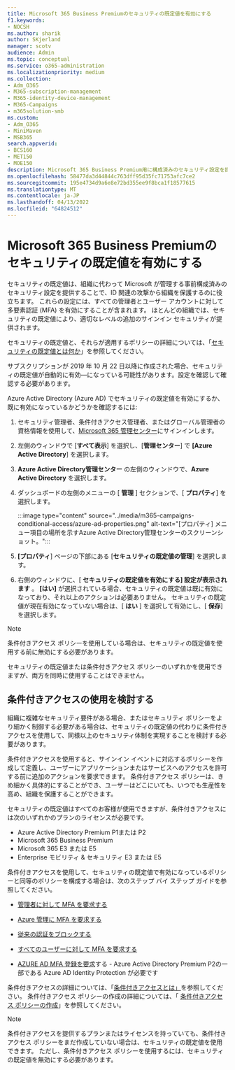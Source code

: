 ```yaml
---
title: Microsoft 365 Business Premiumのセキュリティの既定値を有効にする
f1.keywords:
- NOCSH
ms.author: sharik
author: SKjerland
manager: scotv
audience: Admin
ms.topic: conceptual
ms.service: o365-administration
ms.localizationpriority: medium
ms.collection:
- Adm_O365
- M365-subscription-management
- M365-identity-device-management
- M365-Campaigns
- m365solution-smb
ms.custom:
- Adm_O365
- MiniMaven
- MSB365
search.appverid:
- BCS160
- MET150
- MOE150
description: Microsoft 365 Business Premium用に構成済みのセキュリティ設定を提供することで、セキュリティの既定値が ID 関連の攻撃から組織を保護する方法について説明します。
ms.openlocfilehash: 58477da3d44844c763dff95d35fc71753afc7ce2
ms.sourcegitcommit: 195e4734d9a6e8e72bd355ee9f8bca1f18577615
ms.translationtype: MT
ms.contentlocale: ja-JP
ms.lasthandoff: 04/13/2022
ms.locfileid: "64824512"
---
```

# <a name="turn-on-security-defaults-for-microsoft-365-business-premium"></a>Microsoft 365 Business Premiumのセキュリティの既定値を有効にする

セキュリティの既定値は、組織に代わって Microsoft が管理する事前構成済みのセキュリティ設定を提供することで、ID 関連の攻撃から組織を保護するのに役立ちます。 これらの設定には、すべての管理者とユーザー アカウントに対して多要素認証 (MFA) を有効にすることが含まれます。 ほとんどの組織では、セキュリティの既定値により、適切なレベルの追加のサインイン セキュリティが提供されます。

セキュリティの既定値と、それらが適用するポリシーの詳細については、「[セキュリティの既定値とは何か](/azure/active-directory/fundamentals/concept-fundamentals-security-defaults)」を参照してください。

サブスクリプションが 2019 年 10 月 22 日以降に作成された場合、セキュリティの既定値が自動的に有効&mdash;になっている可能性があります。設定を確認して確認する必要があります。

Azure Active Directory (Azure AD) でセキュリティの既定値を有効にするか、既に有効になっているかどうかを確認するには:

1. セキュリティ管理者、条件付きアクセス管理者、またはグローバル管理者の資格情報を使用して、<a href="https://go.microsoft.com/fwlink/p/?linkid=2024339" target="_blank">Microsoft 365 管理センター</a>にサインインします。

2. 左側のウィンドウで [**すべて表示**] を選択し、[**管理センター**] で **[Azure Active Directory**] を選択します。

3. **Azure Active Directory管理センター** の左側のウィンドウで、**Azure Active Directory** を選択します。

4. ダッシュボードの左側のメニューの [ **管理** ] セクションで、[ **プロパティ**] を選択します。

    :::image type="content" source="../media/m365-campaigns-conditional-access/azure-ad-properties.png" alt-text="[プロパティ] メニュー項目の場所を示すAzure Active Directory管理センターのスクリーンショット。":::

5. **[プロパティ**] ページの下部にある [**セキュリティの既定値の管理**] を選択します。

6. 右側のウィンドウに、[ **セキュリティの既定値を有効にする] 設定が表示されます** 。 **[はい]** が選択されている場合、セキュリティの既定値は既に有効になっており、それ以上のアクションは必要ありません。 セキュリティの既定値が現在有効になっていない場合は、[ **はい** ] を選択して有効にし、[ **保存**] を選択します。

> [!NOTE]
> 条件付きアクセス ポリシーを使用している場合は、セキュリティの既定値を使用する前に無効にする必要があります。
>
> セキュリティの既定値または条件付きアクセス ポリシーのいずれかを使用できますが、両方を同時に使用することはできません。

## <a name="consider-using-conditional-access"></a>条件付きアクセスの使用を検討する

組織に複雑なセキュリティ要件がある場合、またはセキュリティ ポリシーをより細かく制御する必要がある場合は、セキュリティの既定値の代わりに条件付きアクセスを使用して、同様以上のセキュリティ体制を実現することを検討する必要があります。 

条件付きアクセスを使用すると、サインイン イベントに対応するポリシーを作成して定義し、ユーザーにアプリケーションまたはサービスへのアクセスを許可する前に追加のアクションを要求できます。 条件付きアクセス ポリシーは、きめ細かく具体的にすることができ、ユーザーはどこにいても、いつでも生産性を高め、組織を保護することができます。

セキュリティの既定値はすべてのお客様が使用できますが、条件付きアクセスには次のいずれかのプランのライセンスが必要です。

- Azure Active Directory Premium P1または P2
- Microsoft 365 Business Premium
- Microsoft 365 E3 または E5
- Enterprise モビリティ & セキュリティ E3 または E5

条件付きアクセスを使用して、セキュリティの既定値で有効になっているポリシーと同等のポリシーを構成する場合は、次のステップ バイ ステップ ガイドを参照してください。

- [管理者に対して MFA を要求する](/azure/active-directory/conditional-access/howto-conditional-access-policy-admin-mfa)

- [Azure 管理に MFA を要求する](/azure/active-directory/conditional-access/howto-conditional-access-policy-azure-management)

- [従来の認証をブロックする](/azure/active-directory/conditional-access/howto-conditional-access-policy-block-legacy)

- [すべてのユーザーに対して MFA を要求する](/azure/active-directory/conditional-access/howto-conditional-access-policy-all-users-mfa)

- [AZURE AD MFA 登録を要求](/azure/active-directory/identity-protection/howto-identity-protection-configure-mfa-policy)する - Azure Active Directory Premium P2の一部である Azure AD Identity Protection が必要です

条件付きアクセスの詳細については、「[条件付きアクセスとは」](/azure/active-directory/conditional-access/overview)を参照してください。 条件付きアクセス ポリシーの作成の詳細については、「 [条件付きアクセス ポリシーの作成](/azure/active-directory/authentication/tutorial-enable-azure-mfa#create-a-conditional-access-policy)」を参照してください。

> [!NOTE]
> 条件付きアクセスを提供するプランまたはライセンスを持っていても、条件付きアクセス ポリシーをまだ作成していない場合は、セキュリティの既定値を使用できます。 ただし、条件付きアクセス ポリシーを使用するには、セキュリティの既定値を無効にする必要があります。
